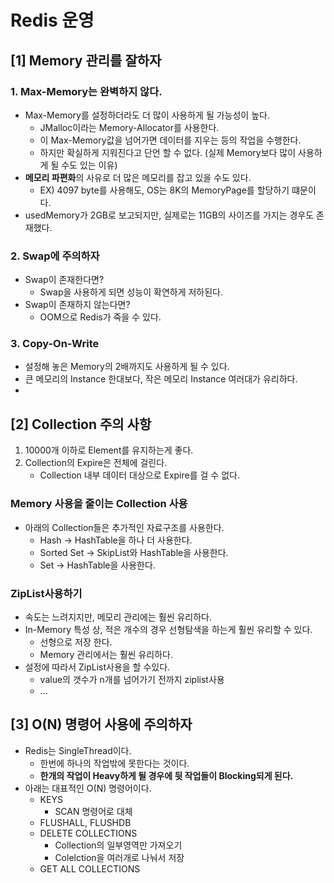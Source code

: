 # Redis 운영

## [1] Memory 관리를 잘하자

### 1. Max-Memory는 완벽하지 않다.
- Max-Memory를 설정하더라도 더 많이 사용하게 될 가능성이 높다.
  - JMalloc이라는 Memory-Allocator를 사용한다.
  - 이 Max-Memory값을 넘어가면 데이터를 지우는 등의 작업을 수행한다.
  - 하지만 확실하게 지워진다고 단언 할 수 없다. (실제 Memory보다 많이 사용하게 될 수도 있는 이유)
- **메모리 파편화**의 사유로 더 많은 메모리를 잡고 있을 수도 있다.
  - EX) 4097 byte를 사용해도, OS는 8K의 MemoryPage를 할당하기 떄문이다.
- usedMemory가 2GB로 보고되지만, 실제로는 11GB의 사이즈를 가지는 경우도 존재했다.

### 2. Swap에 주의하자
- Swap이 존재한다면?
  - Swap을 사용하게 되면 성능이 확연하게 저하된다.
- Swap이 존재하지 않는다면?
  - OOM으로 Redis가 죽을 수 있다.

### 3. Copy-On-Write
- 설정해 놓은 Memory의 2배까지도 사용하게 될 수 있다.
- 큰 메모리의 Instance 한대보다, 작은 메모리 Instance 여러대가 유리하다.
- 

## [2] Collection 주의 사항
1. 10000개 이하로 Element를 유지하는게 좋다.
2. Collection의 Expire은 전체에 걸린다.
    - Collection 내부 데이터 대상으로 Expire를 걸 수 없다.
### Memory 사용을 줄이는 Collection 사용
- 아래의 Collection들은 추가적인 자료구조를 사용한다.
  - Hash -> HashTable을 하나 더 사용한다.
  - Sorted Set -> SkipList와 HashTable을 사용한다.
  - Set -> HashTable을 사용한다.

### ZipList사용하기
- 속도는 느려지지만, 메모리 관리에는 훨씬 유리하다.
- In-Memory 특성 상, 적은 개수의 경우 선형탐색을 하는게 훨씬 유리할 수 있다.
  - 선형으로 저장 한다.
  - Memory 관리에서는 훨씬 유리하다.
- 설정에 따라서 ZipList사용을 할 수있다.
  - value의 갯수가 n개를 넘어가기 전까지 ziplist사용
  - ...

## [3] O(N) 명령어 사용에 주의하자
- Redis는 SingleThread이다.
  - 한번에 하나의 작업밖에 못한다는 것이다.
  - **한개의 작업이 Heavy하게 될 경우에 뒷 작업들이 Blocking되게 된다.**
- 아래는 대표적인 O(N) 명령어이다.
  - KEYS
    - SCAN 명령어로 대체
  - FLUSHALL, FLUSHDB
  - DELETE COLLECTIONS
    - Collection의 일부영역만 가져오기
    - Colelction을 여러개로 나눠서 저장
  - GET ALL COLLECTIONS